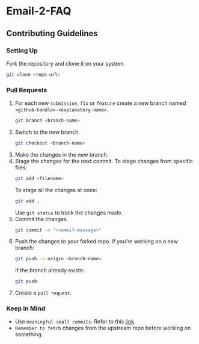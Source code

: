 # Email-2-FAQ

## Contributing Guidelines

### Setting Up
Fork the repository and clone it on your system.
  ```bash
  git clone <repo-url>
  ```

### Pull Requests
1. For each new `submission`, `fix` or `feature` create a new branch named `<github-handle>-<explanatory-name>`.
    ```bash
    git branch <branch-name>
    ```
1. Switch to the new branch.
    ```bash
    git checkout <branch-name>
    ```
1. Make the changes in the new branch.
1. Stage the changes for the next commit.
   To stage changes from specific files:
    ```bash
    git add <filename>
    ```
    To stage all the changes at once:
    ```bash
    git add .
    ```
    Use `git status` to track the changes made.
1. Commit the changes.
    ```bash
    git commit -m "<commit-message>"
    ```
1. Push the changes to your forked repo. If you're working on a new branch:
    ```bash
    git push -u origin <branch-name>
    ```
    If the branch already exists:
    ```bash
    git push
    ```
1. Create a `pull request`.

### Keep in Mind

- Use `meaningful small commits`. Refer to this [link](https://cbea.ms/git-commit/).
- `Remember to fetch` changes from the upstream repo before working on something.